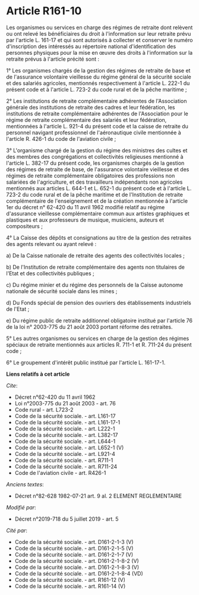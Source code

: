 # Article R161-10

Les organismes ou services en charge des régimes de retraite dont relèvent ou ont relevé les bénéficiaires du droit à
l'information sur leur retraite prévu par l'article L. 161-17 et qui sont autorisés à collecter et conserver le numéro
d'inscription des intéressés au répertoire national d'identification des personnes physiques pour la mise en œuvre des droits
à l'information sur la retraite prévus à l'article précité sont : 

1° Les organismes chargés de la gestion des régimes de retraite de base et de l'assurance volontaire vieillesse du régime
général de la sécurité sociale et des salariés agricoles, mentionnés respectivement à l'article L. 222-1 du présent code et à
l'article L. 723-2 du code rural et de la pêche maritime ; 

2° Les institutions de retraite complémentaire adhérentes de l'Association générale des institutions de retraite des cadres
et leur fédération, les institutions de retraite complémentaire adhérentes de l'Association pour le régime de retraite
complémentaire des salariés et leur fédération, mentionnées à l'article L. 921-4 du présent code et la caisse de retraite du
personnel navigant professionnel de l'aéronautique civile mentionnée à l'article R. 426-1 du code de l'aviation civile ; 

3° L'organisme chargé de la gestion du régime des ministres des cultes et des membres des congrégations et collectivités
religieuses mentionné à l'article L. 382-17 du présent code, les organismes chargés de la gestion des régimes de retraite de
base, de l'assurance volontaire vieillesse et des régimes de retraite complémentaire obligatoires des professions non
salariées de l'agriculture, et des travailleurs indépendants non agricoles mentionnés aux articles L. 644-1 et L. 652-1 du
présent code et à l'article L. 723-2 du code rural et de la pêche maritime et de l'Institution de retraite complémentaire de
l'enseignement et de la création mentionnée à l'article 1er du décret n° 62-420 du 11 avril 1962 modifié relatif au régime
d'assurance vieillesse complémentaire commun aux artistes graphiques et plastiques et aux professeurs de musique, musiciens,
auteurs et compositeurs ; 

4° La Caisse des dépôts et consignations au titre de la gestion des retraites des agents relevant ou ayant relevé : 

a) De la Caisse nationale de retraite des agents des collectivités locales ; 

b) De l'Institution de retraite complémentaire des agents non titulaires de l'Etat et des collectivités publiques ; 

c) Du régime minier et du régime des personnels de la Caisse autonome nationale de sécurité sociale dans les mines ; 

d) Du Fonds spécial de pension des ouvriers des établissements industriels de l'Etat ; 

e) Du régime public de retraite additionnel obligatoire institué par l'article 76 de la loi n° 2003-775 du 21 août 2003
portant réforme des retraites. 

5° Les autres organismes ou services en charge de la gestion des régimes spéciaux de retraite mentionnés aux articles R.
711-1 et R. 711-24 du présent code ; 

6° Le groupement d'intérêt public institué par l'article L. 161-17-1.

**Liens relatifs à cet article**

_Cite_:

  - Décret n°62-420 du 11 avril 1962
  - Loi n°2003-775 du 21 août 2003 - art. 76
  - Code rural - art. L723-2
  - Code de la sécurité sociale. - art. L161-17
  - Code de la sécurité sociale. - art. L161-17-1
  - Code de la sécurité sociale. - art. L222-1
  - Code de la sécurité sociale. - art. L382-17
  - Code de la sécurité sociale. - art. L644-1
  - Code de la sécurité sociale. - art. L652-1 (V)
  - Code de la sécurité sociale. - art. L921-4
  - Code de la sécurité sociale. - art. R711-1
  - Code de la sécurité sociale. - art. R711-24
  - Code de l'aviation civile - art. R426-1

_Anciens textes_:

  - Décret n°82-628 1982-07-21 art. 9 al. 2 ELEMENT REGLEMENTAIRE

_Modifié par_:

  - Décret n°2019-718 du 5 juillet 2019 - art. 5

_Cité par_:

  - Code de la sécurité sociale. - art. D161-2-1-3 (V)
  - Code de la sécurité sociale. - art. D161-2-1-5 (V)
  - Code de la sécurité sociale. - art. D161-2-1-7 (V)
  - Code de la sécurité sociale. - art. D161-2-1-8-2 (V)
  - Code de la sécurité sociale. - art. D161-2-1-8-3 (V)
  - Code de la sécurité sociale. - art. D161-2-1-8-4 (VD)
  - Code de la sécurité sociale. - art. R161-12 (V)
  - Code de la sécurité sociale. - art. R161-14 (V)
